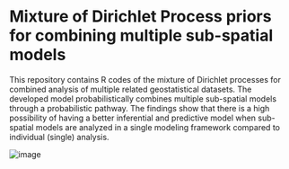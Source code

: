 # Mixture of Dirichlet Process priors for combining multiple sub-spatial models
This repository contains R codes of the mixture of Dirichlet processes for combined analysis of multiple related geostatistical datasets. The developed model probabilistically combines multiple sub-spatial models through a probabilistic pathway. The findings show that there is a high possibility of having a better inferential and predictive model when sub-spatial models are analyzed in a single modeling framework compared to individual (single) analysis.

![image](https://user-images.githubusercontent.com/70357973/235809131-da9a9773-0543-4a03-9d96-e19d67dacf8e.png)
